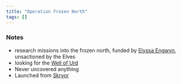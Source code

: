 ```yaml
---
title: "Operation Frozen North"
tags: []
---
```


### Notes

-  research missions into the frozen north, funded by [Elyssa Engwyn](content/NPCs/Elyssa%20Engwyn.md), unsactioned by the Elves
- looking for the [Well of Urd](content/Objects/Well%20of%20Urd.md)
- Never uncovered anything
- Launched from [Skrvor](content/Places/Skrvor.md)